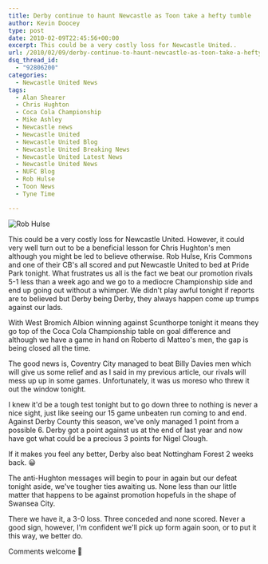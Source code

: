 ```yaml
---
title: Derby continue to haunt Newcastle as Toon take a hefty tumble
author: Kevin Doocey
type: post
date: 2010-02-09T22:45:56+00:00
excerpt: This could be a very costly loss for Newcastle United..
url: /2010/02/09/derby-continue-to-haunt-newcastle-as-toon-take-a-hefty-tumble/
dsq_thread_id:
  - "92806200"
categories:
  - Newcastle United News
tags:
  - Alan Shearer
  - Chris Hughton
  - Coca Cola Championship
  - Mike Ashley
  - Newcastle news
  - Newcastle United
  - Newcastle United Blog
  - Newcastle United Breaking News
  - Newcastle United Latest News
  - Newcastle United News
  - NUFC Blog
  - Rob Hulse
  - Toon News
  - Tyne Time

---
```

![Rob Hulse](https://static.guim.co.uk/sys-images/Football/Clubs/Club%20Home/2009/3/7/1236459459910/Rob-Hulse-001.jpg "Hulse - First scorer of three at Pride Park in what could be a very costly loss")

This could be a very costly loss for Newcastle United. However, it could very well turn out to be a beneficial lesson for Chris Hughton's men although you might be led to believe otherwise. Rob Hulse, Kris Commons and one of their CB's all scored and put Newcastle United to bed at Pride Park tonight. What frustrates us all is the fact we beat our promotion rivals 5-1 less than a week ago  and we go to a mediocre Championship side and end up going out without a whimper. We didn't play awful tonight if reports are to believed but Derby being Derby, they always happen come up trumps against our lads.

With West Bromich Albion winning against Scunthorpe tonight it means they go top of the Coca Cola Championship table on goal difference and although we have a game in hand on Roberto di Matteo's men, the gap is being closed all the time.

The good news is, Coventry City managed to beat Billy Davies men which will give us some relief and as I said in my previous article, our rivals will mess up up in some games. Unfortunately, it was us moreso who threw it out the window tonight.

I knew it'd be a tough test tonight but to go down three to nothing is never a nice sight, just like seeing our 15 game unbeaten run coming to and end. Against Derby County this season, we've only managed 1 point from a possible 6. Derby got a point against us at the end of last year and now have got what could be a precious 3 points for Nigel Clough.

If it makes you feel any better, Derby also beat Nottingham Forest 2 weeks back. 😀

The anti-Hughton messages will begin to pour in again but our defeat tonight aside, we've tougher ties awaiting us. None less than our little matter that happens to be against promotion hopefuls in the shape of Swansea City.

There we have it, a 3-0 loss. Three conceded and none scored. Never a good sign, however, I'm confident we'll pick up form again soon, or to put it this way, we better do.

Comments welcome 🙂

